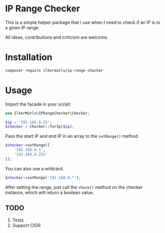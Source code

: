 # IP Range Checker

This is a simple helper package that I use when I need to check if an IP is in a given IP range.

All ideas, contributions and criticism are welcome.

# Installation

```bash
composer require ilkermutlu/ip-range-checker
```

# Usage

Import the facade in your script:

```php
use IlkerMutlu\IPRangeChecker\Checker;

$ip = '192.168.0.22';
$checker = Checker::forIp($ip);
```

Pass the start IP and end IP in an array to the ```setRange()``` method.

```php
$checker->setRange([
    '192.168.0.1',
    '192.168.0.255'
]);
```

You can also use a wildcard.

```php
$checker->setRange('192.168.0.*');
```

After setting the range, just call the ```check()``` method on the checker instance, which will return a boolean value.

## TODO

1. Tests
2. Support CIDR
